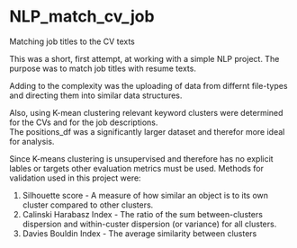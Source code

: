 # NLP_match_cv_job
Matching job titles to the CV texts


This was a short, first attempt, at working with a simple NLP project.
The purpose was to match job titles with resume texts. 

Adding to the complexity was the uploading of data from differnt file-types and directing them into similar data structures.

Also, using K-mean clustering relevant keyword clusters were determined for the CVs and for the job descriptions.  
The positions_df was a significantly larger dataset and therefor more ideal for analysis. 

Since K-means clustering is unsupervised and therefore has no explicit lables or targets other evaluation metrics must be used.
Methods for validation used in this project were:
1. Silhouette score - A measure of how similar an object is to its own cluster compared to other clusters.
2. Calinski Harabasz Index - The ratio of the sum between-clusters dispersion and within-custer dispersion (or variance) for all clusters.
3. Davies Bouldin Index - The average similarity between clusters

